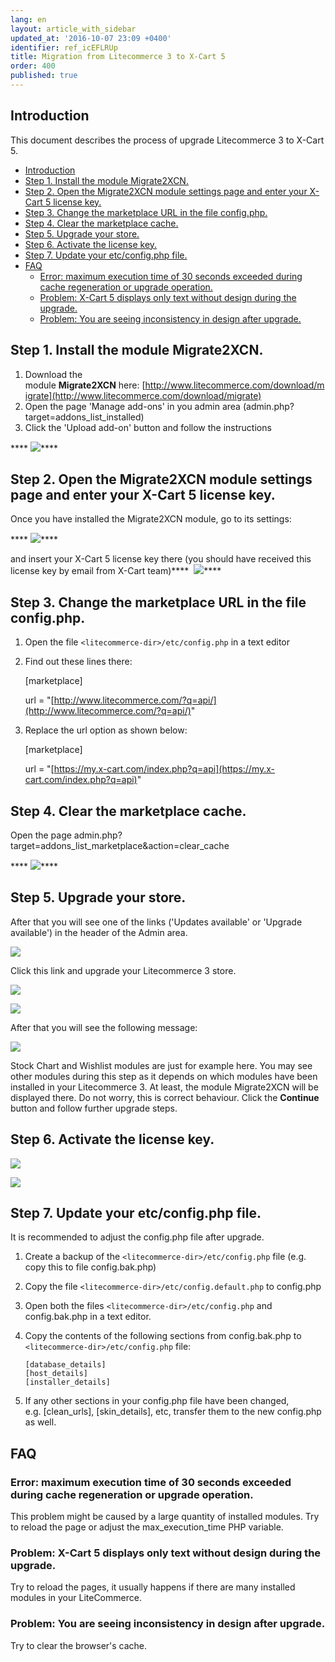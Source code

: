 ```yaml
---
lang: en
layout: article_with_sidebar
updated_at: '2016-10-07 23:09 +0400'
identifier: ref_icEFLRUp
title: Migration from Litecommerce 3 to X-Cart 5
order: 400
published: true
---
```


## Introduction

This document describes the process of upgrade Litecommerce 3 to X-Cart 5.

*   [Introduction](#introduction)
*   [Step 1\. Install the module Migrate2XCN.](#step-1-install-the-module-migrate2xcn)
*   [Step 2\. Open the Migrate2XCN module settings page and enter your X-Cart 5 license key.](#step-2-open-the-migrate2xcn-module-settings-page-and-enter-your-x-cart-5-license-key)
*   [Step 3\. Change the marketplace URL in the file config.php.](#step-3-change-the-marketplace-url-in-the-file-configphp)
*   [Step 4\. Clear the marketplace cache.](#step-4-clear-the-marketplace-cache)
*   [Step 5\. Upgrade your store.](#step-5-upgrade-your-store)
*   [Step 6\. Activate the license key.](#step-6-activate-the-license-key)
*   [Step 7\. Update your etc/config.php file.](#step-7-update-your-etcconfigphp-file)
*   [FAQ](#faq)
    *   [Error: maximum execution time of 30 seconds exceeded during cache regeneration or upgrade operation.](#error-maximum-execution-time-of-30-seconds-exceeded-during-cache-regeneration-or-upgrade-operation)
    *   [Problem: X-Cart 5 displays only text without design during the upgrade.](#problem-x-cart-5-displays-only-text-without-design-during-the-upgrade)
    *   [Problem: You are seeing inconsistency in design after upgrade.](#problem-you-are-seeing-inconsistency-in-design-after-upgrade)

## Step 1\. Install the module Migrate2XCN.

1.  Download the module **Migrate2XCN** here: [http://www.litecommerce.com/download/migrate](http://www.litecommerce.com/download/migrate)
2.  Open the page 'Manage add-ons' in you admin area (admin.php?target=addons_list_installed)
3.  Click the 'Upload add-on' button and follow the instructions

**** ![]({{site.baseurl}}/attachments/3309570/7602238.png?effects=drop-shadow)****

## Step 2\. Open the Migrate2XCN module settings page and enter your X-Cart 5 license key.

Once you have installed the Migrate2XCN module, go to its settings:

**** ![]({{site.baseurl}}/attachments/3309570/7602239.png?effects=drop-shadow)****

and insert your X-Cart 5 license key there (you should have received this license key by email from X-Cart team)****
 ![]({{site.baseurl}}/attachments/3309570/7602240.png?effects=drop-shadow)****

## Step 3\. Change the marketplace URL in the file config.php.

1.  Open the file `<litecommerce-dir>/etc/config.php` in a text editor

2.  Find out these lines there:

    [marketplace]

    url = "[http://www.litecommerce.com/?q=api/](http://www.litecommerce.com/?q=api/)"

3.  Replace the url option as shown below:

    [marketplace]

    url = "[https://my.x-cart.com/index.php?q=api](https://my.x-cart.com/index.php?q=api)"

## Step 4\. Clear the marketplace cache.

Open the page admin.php?target=addons_list_marketplace&action=clear_cache

**** ![]({{site.baseurl}}/attachments/3309570/7602241.png?effects=drop-shadow)****

## Step 5\. Upgrade your store.

After that you will see one of the links ('Updates available' or 'Upgrade available') in the header of the Admin area.

![]({{site.baseurl}}/attachments/3309570/7602242.png?effects=drop-shadow)

Click this link and upgrade your Litecommerce 3 store.

![]({{site.baseurl}}/attachments/3309570/7602243.png?effects=drop-shadow)

![]({{site.baseurl}}/attachments/3309570/7602244.png?effects=drop-shadow)

After that you will see the following message:

![]({{site.baseurl}}/attachments/3309570/7602245.png?effects=drop-shadow)

Stock Chart and Wishlist modules are just for example here. You may see other modules during this step as it depends on which modules have been installed in your Litecommerce 3\. At least, the module Migrate2XCN will be displayed there. Do not worry, this is correct behaviour. Click the **Continue** button and follow further upgrade steps.

## Step 6\. Activate the license key.

![]({{site.baseurl}}/attachments/3309570/7602246.png?effects=drop-shadow)

![]({{site.baseurl}}/attachments/3309570/7602247.png?effects=drop-shadow)

## Step 7\. Update your etc/config.php file.

It is recommended to adjust the config.php file after upgrade.

1.  Create a backup of the `<litecommerce-dir>/etc/config.php` file (e.g. copy this to file config.bak.php)

2.  Copy the file `<litecommerce-dir>/etc/config.default.php` to config.php

3.  Open both the files `<litecommerce-dir>/etc/config.php` and config.bak.php in a text editor.

4.  Copy the contents of the following sections from config.bak.php to `<litecommerce-dir>/etc/config.php` file:

    ```
    [database_details]
    [host_details]
    [installer_details]
    ```

5.  If any other sections in your config.php file have been changed, e.g. [clean_urls], [skin_details], etc, transfer them to the new config.php as well.

## FAQ

### Error: maximum execution time of 30 seconds exceeded during cache regeneration or upgrade operation.

This problem might be caused by a large quantity of installed modules. Try to reload the page or adjust the max_execution_time PHP variable.

### Problem: X-Cart 5 displays only text without design during the upgrade.

Try to reload the pages, it usually happens if there are many installed modules in your LiteCommerce. 

### Problem: You are seeing inconsistency in design after upgrade.

Try to clear the browser's cache.
